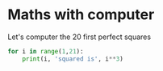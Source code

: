 # Maths with computer

Let's computer the 20 first perfect squares 

```python
for i in range(1,21):
    print(i, 'squared is', i**3)
```